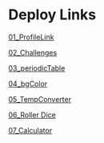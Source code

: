 # Deploy Links
[01_ProfileLink](https://frontendchallenge01.netlify.app/)

[02_Challenges](https://frontchallenge02.netlify.app/)

[03_periodicTable](https://03-periodictable.netlify.app/)

[04_bgColor]()

[05_TempConverter]()

[06_Roller Dice]()

[07_Calculator](https://simple-calculaor.netlify.app/)